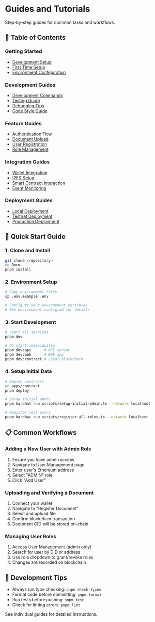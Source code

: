 # Guides and Tutorials

Step-by-step guides for common tasks and workflows.

## 📑 Table of Contents

### Getting Started
- [Development Setup](./development-setup.md)
- [First Time Setup](./first-time-setup.md)
- [Environment Configuration](./environment-config.md)

### Development Guides
- [Development Commands](./commands.md)
- [Testing Guide](./testing.md)
- [Debugging Tips](./debugging.md)
- [Code Style Guide](./code-style.md)

### Feature Guides
- [Authentication Flow](./authentication-flow.md)
- [Document Upload](./document-upload.md)
- [User Registration](./user-registration.md)
- [Role Management](./role-management.md)

### Integration Guides
- [Wallet Integration](./wallet-integration.md)
- [IPFS Setup](./ipfs-setup.md)
- [Smart Contract Interaction](./contract-interaction.md)
- [Event Monitoring](./event-monitoring.md)

### Deployment Guides
- [Local Deployment](./local-deployment.md)
- [Testnet Deployment](./testnet-deployment.md)
- [Production Deployment](./production-deployment.md)

## 🚀 Quick Start Guide

### 1. Clone and Install

```bash
git clone <repository>
cd Docu
pnpm install
```

### 2. Environment Setup

```bash
# Copy environment files
cp .env.example .env

# Configure your environment variables
# See environment-config.md for details
```

### 3. Start Development

```bash
# Start all services
pnpm dev

# Or start individually
pnpm dev:api      # API server
pnpm dev:web      # Web app
pnpm dev:contract # Local blockchain
```

### 4. Setup Initial Data

```bash
# Deploy contracts
cd apps/contract
pnpm deploy

# Setup initial admin
pnpm hardhat run scripts/setup-initial-admin.ts --network localhost

# Register test users
pnpm hardhat run scripts/register-all-roles.ts --network localhost
```

## 📋 Common Workflows

### Adding a New User with Admin Role

1. Ensure you have admin access
2. Navigate to User Management page
3. Enter user's Ethereum address
4. Select "ADMIN" role
5. Click "Add User"

### Uploading and Verifying a Document

1. Connect your wallet
2. Navigate to "Register Document"
3. Select and upload file
4. Confirm blockchain transaction
5. Document CID will be stored on-chain

### Managing User Roles

1. Access User Management (admin only)
2. Search for user by DID or address
3. Use role dropdown to grant/revoke roles
4. Changes are recorded on blockchain

## 🔧 Development Tips

- Always run type checking: `pnpm check-types`
- Format code before committing: `pnpm format`
- Run tests before pushing: `pnpm test`
- Check for linting errors: `pnpm lint`

See individual guides for detailed instructions.